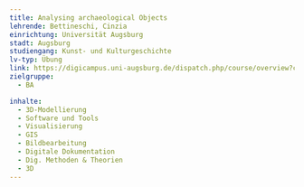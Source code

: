 ```yaml
---
title: Analysing archaeological Objects
lehrende: Bettineschi, Cinzia
einrichtung: Universität Augsburg
stadt: Augsburg
studiengang: Kunst- und Kulturgeschichte
lv-typ: Übung
link: https://digicampus.uni-augsburg.de/dispatch.php/course/overview?cid=1a942d426ef951ec51362d5f9e31f42a
zielgruppe:
  - BA

inhalte:
  - 3D-Modellierung
  - Software und Tools
  - Visualisierung
  - GIS
  - Bildbearbeitung
  - Digitale Dokumentation
  - Dig. Methoden & Theorien
  - 3D
---
```

 


